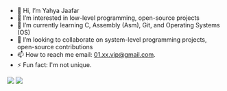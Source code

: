 - 👋 Hi, I’m Yahya Jaafar
- 👀 I’m interested in low-level programming, open-source projects
- 🌱 I’m currently learning C, Assembly (Asm), Git, and Operating Systems (OS)
- 💞️ I’m looking to collaborate on system-level programming projects, open-source contributions
- 📫 How to reach me
  email: 01.xx.vip@gmail.com.
- ⚡ Fun fact: I'm not unique.

<!---
N0ViP/N0ViP is a ✨ special ✨ repository because its `README.md` (this file) appears on your GitHub profile.
You can click the Preview link to take a look at your changes.
--->

<img src="https://github-readme-activity-graph.vercel.app/graph?username=n0vip&theme=react-dark&area=true&hide_border=false&hide_title=false&custom_title=n0vip%27s+Contribution+Graph&radius=16&color=3366ff&area_color=3366ff" />


<img src="https://github-readme-stats.vercel.app/api?username=n0vip&show_icons=true&theme=react&bg_color=0d1117&rank_icon=github&custom_title=n0vip%27s+Github+Stats&hide_border=true" />
